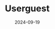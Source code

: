 ---  
layout: startup_page  
title: "Userguest"  
id: "userguest.com"  
permalink: "/userguestuserguest.com09192024/"  
website: "https://userguest.com/"  
funding_round: "Seed"  
funding_amount: "€2.2M"  
investors: "Al Mada Ventures, CDG Invest, Saviu Ventures, UM6P Ventures, Kalys VC, Plug & Play, Philippe Limes, Thane Kuhlman"  
about: "Userguest is a fully automated tool that helps hotels optimize direct revenue from their websites. It achieves this by creating personalized messages and smart incentives for website visitors. The platform has already generated over US$100 million in direct revenue for hotels in over 30 countries."  
markets: "Hospitality Tech, SaaS, Marketing, Travel"  
hq: "Amsterdam, Noord-Holland, The Netherlands"  
founded_year: "2018"  
linkedin: "https://www.linkedin.com/company/userguest/"  
twitter: "https://twitter.com/userguestrma"  
instagram: ""  
facebook: "https://www.facebook.com/UserGuestSmartNotifications"  
crunchbase: "https://www.crunchbase.com/organization/userguest-com"  
pitchbook: "https://pitchbook.com/profiles/company/494452-72"  

date_display: "19-Sep-2024"  
date: "2024-09-19"

# SEO Optimization  
meta_title: "Userguest - Seed Funding (€2.2M)"  
meta_description: "Userguest, Userguest is a fully automated tool that helps hotels optimize direct revenue from their websites. It achieves this by creating personalized messages ..."  
meta_keywords: "Userguest, Hospitality Tech, SaaS, Marketing, Travel, Seed funding"  
canonical_url: "https://startup.projectstartups.com/userguestuserguest.com09192024/"  
---